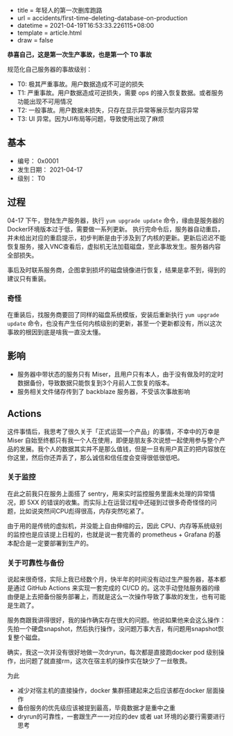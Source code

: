  - title = 年轻人的第一次删库跑路
 - url = accidents/first-time-deleting-database-on-production
 - datetime = 2021-04-19T16:53:33.226115+08:00
 - template = article.html
 - draw = false

**恭喜自己，这是第一次生产事故，也是第一个 T0 事故**

规范化自己服务器的事故级别：

- T0: 极其严重事故。用户数据造成不可逆的损失
- T1: 严重事故。用户数据造成可逆损失，需要 ops 的接入恢复数据。或者服务功能出现不可用情况
- T2: 一般事故。用户数据未损失，只存在显示异常等展示型内容异常
- T3:  UI 异常。因为UI布局等问题，导致使用出现了麻烦

<!--more-->

## 基本

- 编号： 0x0001
- 发生日期： 2021-04-17
- 级别： T0

## 过程

04-17 下午，登陆生产服务器，执行 `yum upgrade update` 命令，缘由是服务器的Docker环境版本过于低，需要做一系列更新。 执行完命令后，服务器自动重启，并未给出对应的重启提示，初步判断是由于涉及到了内核的更新。更新后迟迟不能恢复服务，接入VNC查看后，虚拟机无法加载磁盘，至此事故发生。服务器内容全部损失。

事后及时联系服务商，企图拿到损坏的磁盘镜像进行恢复，结果是拿不到，得到的建议只有重装。

### 奇怪

在重装后，找服务商要回了同样的磁盘系统模版，安装后重新执行 `yum upgrade update` 命令，也没有产生任何内核级别的更新，甚至一个更新都没有，所以这次事故的根因到底是啥我一直没太懂。

## 影响

- 服务器中带状态的服务只有 Miser，且用户只有本人，由于没有做及时的定时数据备份，导致数据只能恢复到3个月前人工恢复的版本。
- 服务相关文件储存传到了 backblaze 服务器，不受该次事故影响

## Actions

这件事情后，我思考了很久关于「正式运营一个产品」的事情，不幸中的万幸是 Miser 自始至终都只有我一个人在使用，即便是朋友多次说想一起使用参与整个产品的发展。我个人的数据其实并不是那么值钱，但是一旦有用户真正的把内容放在你这里，然后你还弄丢了，那么诚信和信任度会变得很低很低吧。

### 关于监控

在此之前我只在服务上面搭了 sentry，用来实时监控服务里面未处理的异常情况，即 5XX 的错误的收集。而实际上在运营过程中还碰到过很多奇奇怪怪的问题，比如说突然间CPU彪得很高，内存突然吃紧了。

由于用的是传统的虚拟机，并没能上自由伸缩的云，因此 CPU、内存等系统级别的监控也是应该提上日程的，也就是说一套完善的 prometheus + Grafana 的基本配合是一定要部署到生产的。

### 关于可靠性与备份

说起来很奇怪，实际上我已经数个月，快半年的时间没有动过生产服务器，基本都是通过 GitHub Actions 来实现一套完成的 CI/CD 的。这次手动登陆服务器的缘由便是上去把备份服务部署上，而就是这么一次操作导致了事故的发生，也有可能是生疏了。

服务商跟我讲得很好，我的操作确实存在很大的问题。他说如果他来会这么操作：先拍一个硬盘snapshot，然后执行操作，没问题万事大吉，有问题用snapshot恢复整个磁盘。

确实，我这一次并没有很好地做一次dryrun，每次都是直接跑docker pod 级别操作，出问题了就直接rm，这次在宿主机的操作实在缺少了一丝敬畏。

为此

- 减少对宿主机的直接操作，docker 集群搭建起来之后应该都在docker 层面操作
- 备份服务的优先级应该被提到最高，毕竟数据才是重中之重
- dryrun的可靠性，一套跟生产一一对应的dev 或者 uat 环境的必要行需要进行思考